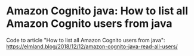 # Amazon Cognito java: How to list all Amazon Cognito users from java


Code to article "How to list all Amazon Cognito users from java": <https://elmland.blog/2018/12/12/amazon-cognito-java-read-all-users/>
